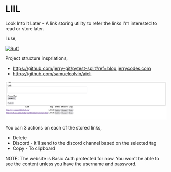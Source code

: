 # LIIL

Look Into It Later - A link storing utility to refer the links I'm interested to read
or store later.


I use,

[![Ruff](https://img.shields.io/endpoint?url=https://raw.githubusercontent.com/astral-sh/ruff/main/assets/badge/v2.json)](https://github.com/astral-sh/ruff)


Project structure inspriations,

* https://github.com/jerry-git/pytest-split?ref=blog.jerrycodes.com
* https://github.com/samuelcolvin/aicli

![example](example.png)

You can 3 actions on each of the stored links,
* Delete
* Discord - It'll send to the discord channel based on the selected tag
* Copy - To clipboard

NOTE: The website is Basic Auth protected for now. You won't be able to see the content unless you have the username and password.
